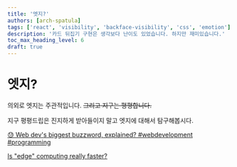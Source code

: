 ```yaml
---
title: '엣지?'
authors: [arch-spatula]
tags: ['react', 'visibility', 'backface-visibility', 'css', 'emotion']
description: '카드 뒤집기 구현은 생각보다 난이도 있었습니다. 하지만 재미있습니다.'
toc_max_heading_level: 6
draft: true
---
```


# 엣지?

의외로 엣지는 주관적입니다. ~~그리고 지구는 평평합니다.~~

<!--truncate-->

지구 평평드립은 진지하게 받아들이지 말고 엣지에 대해서 탐구해봅시다.

[😓 Web dev's biggest buzzword, explained? #webdevelopment #programming](https://www.youtube.com/shorts/GOihOAcIgMw)

[Is "edge" computing really faster?](https://www.youtube.com/watch?v=yOP5-3_WFus)
